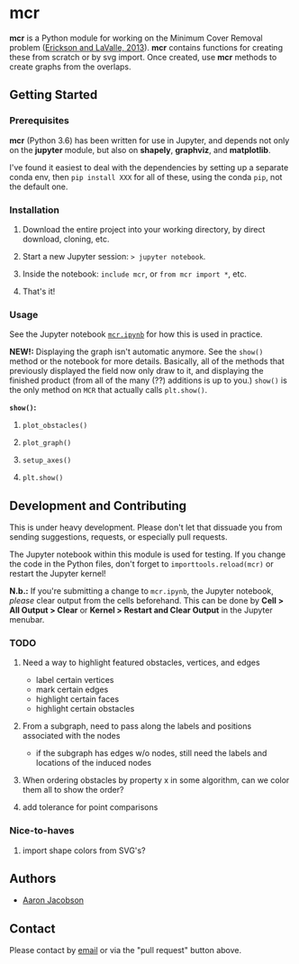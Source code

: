 # mcr

__mcr__ is a Python module for working on the Minimum Cover Removal problem ([Erickson and LaValle, 2013](https://www.semanticscholar.org/paper/A-Simple-but-NP-Hard-Motion-Planning-Problem-Erickson-LaValle/0a9a3a6249eea0cf31646a1c97c822c0213381b7)). __mcr__ contains functions for creating these from scratch or by svg import. Once created, use __mcr__ methods to create graphs from the overlaps.

## Getting Started

### Prerequisites

__mcr__ (Python 3.6) has been written for use in Jupyter, and depends not only on the __jupyter__ module, but also on __shapely__, __graphviz__, and __matplotlib__.

I've found it easiest to deal with the dependencies by setting up a separate conda env, then `pip install XXX` for all of these, using the conda `pip`, not the default one.

### Installation

1. Download the entire project into your working directory, by direct download, cloning, etc.

2. Start a new Jupyter session: `> jupyter notebook`.

3. Inside the notebook: `include mcr`, or `from mcr import *`, etc.

4. That's it!

### Usage

See the Jupyter notebook [`mcr.ipynb`](mcr.ipynb) for how this is used in practice.

__NEW!:__ Displaying the graph isn't automatic anymore. See the `show()` method or the notebook for more details. Basically, all of the methods that previously displayed the field now only draw to it, and displaying the finished product (from all of the many (??) additions is up to you.) `show()` is the only method on `MCR` that actually calls `plt.show()`.

__`show()`:__

1. `plot_obstacles()`

2. `plot_graph()`

3. `setup_axes()`

4. `plt.show()`

## Development and Contributing

This is under heavy development. Please don't let that dissuade you from sending suggestions, requests, or especially pull requests.

The Jupyter notebook within this module is used for testing. If you change the code in the Python files, don't forget to `importtools.reload(mcr)` or restart the Jupyter kernel!

__N.b.:__ If you're submitting a change to `mcr.ipynb`, the Jupyter notebook, *please* clear output from the cells beforehand. This can be done by __Cell > All Output > Clear__ or __Kernel > Restart and Clear Output__ in the Jupyter menubar.

### TODO

1. Need a way to highlight featured obstacles, vertices, and edges
    - label certain vertices
    - mark certain edges
    - highlight certain faces
    - highlight certain obstacles

1. From a subgraph, need to pass along the labels and positions associated with the nodes
    - if the subgraph has edges w/o nodes, still need the labels and locations of the induced nodes

1. When ordering obstacles by property x in some algorithm, can we color them all to show the order?

1. add tolerance for point comparisons

### Nice-to-haves

1. import shape colors from SVG's?

## Authors

* [Aaron Jacobson](http://aaron-jacobson.com)

## Contact

Please contact by [email](mailto:hi@aaron-jacobson.com) or via the "pull request" button above.

